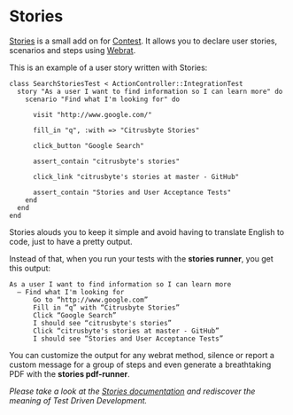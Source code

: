 Stories
=======

[Stories](http://blog.citrusbyte.com/2009/05/20/stories/) is a small add on for [Contest](/help/contest).
It allows you to declare user stories, scenarios and steps using [Webrat](http://github.com/brynary/webrat/tree/master).

This is an example of a user story written with Stories:

    class SearchStoriesTest < ActionController::IntegrationTest
      story "As a user I want to find information so I can learn more" do
        scenario "Find what I'm looking for" do

          visit "http://www.google.com/"

          fill_in "q", :with => "Citrusbyte Stories"

          click_button "Google Search"

          assert_contain "citrusbyte's stories"

          click_link "citrusbyte's stories at master - GitHub"

          assert_contain "Stories and User Acceptance Tests"
        end
      end
    end

Stories alouds you to keep it simple and avoid having to translate English to code, just to have a pretty output.

Instead of that, when you run your tests with the **stories runner**, you get this output:

    As a user I want to find information so I can learn more
      — Find what I'm looking for
          Go to “http://www.google.com”
          Fill in “q” with “Citrusbyte Stories”
          Click “Google Search”
          I should see “citrusbyte's stories”
          Click “citrusbyte's stories at master - GitHub”
          I should see “Stories and User Acceptance Tests”

You can customize the output for any webrat method, silence or report a custom message for a group of steps and even generate a breathtaking PDF with the **stories pdf-runner**.

*Please take a look at the [Stories documentation](http://github.com/citrusbyte/stories/tree/master) and rediscover the meaning of Test Driven Development.*

